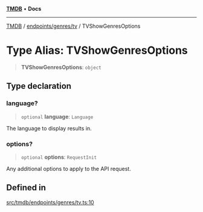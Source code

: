 [**TMDB**](../../../../README.md) • **Docs**

***

[TMDB](../../../../README.md) / [endpoints/genres/tv](../README.md) / TVShowGenresOptions

# Type Alias: TVShowGenresOptions

> **TVShowGenresOptions**: `object`

## Type declaration

### language?

> `optional` **language**: `Language`

The language to display results in.

### options?

> `optional` **options**: `RequestInit`

Any additional options to apply to the API request.

## Defined in

[src/tmdb/endpoints/genres/tv.ts:10](https://github.com/Norviah/media-hub/blob/d809718af017974e095f312fcfa8bfdf58d3e3e5/src/tmdb/endpoints/genres/tv.ts#L10)
